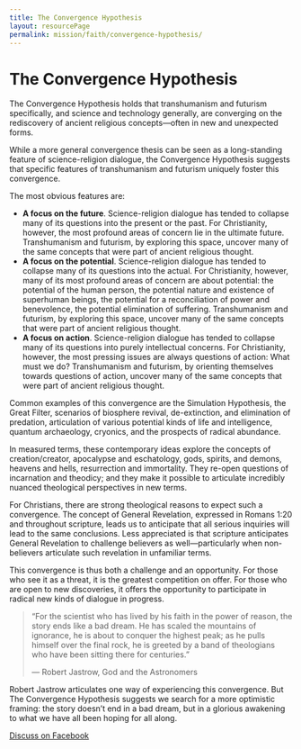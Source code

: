 ```yaml
---
title: The Convergence Hypothesis
layout: resourcePage
permalink: mission/faith/convergence-hypothesis/
---
```

# The Convergence Hypothesis

The Convergence Hypothesis holds that transhumanism and futurism specifically, and science and technology generally, are converging on the rediscovery of ancient religious concepts—often in new and unexpected forms.

While a more general convergence thesis can be seen as a long-standing feature of science-religion dialogue, the Convergence Hypothesis suggests that specific features of transhumanism and futurism uniquely foster this convergence.

The most obvious features are:

- **A focus on the future**. Science-religion dialogue has tended to collapse many of its questions into the present or the past. For Christianity, however, the most profound areas of concern lie in the ultimate future. Transhumanism and futurism, by exploring this space, uncover many of the same concepts that were part of ancient religious thought.
- **A focus on the potential**. Science-religion dialogue has tended to collapse many of its questions into the actual. For Christianity, however, many of its most profound areas of concern are about potential: the potential of the human person, the potential nature and existence of superhuman beings, the potential for a reconciliation of power and benevolence, the potential elimination of suffering. Transhumanism and futurism, by exploring this space, uncover many of the same concepts that were part of ancient religious thought.
- **A focus on action**. Science-religion dialogue has tended to collapse many of its questions into purely intellectual concerns. For Christianity, however, the most pressing issues are always questions of action: What must we do? Transhumanism and futurism, by orienting themselves towards questions of action, uncover many of the same concepts that were part of ancient religious thought.

Common examples of this convergence are the Simulation Hypothesis, the Great Filter, scenarios of biosphere revival, de-extinction, and elimination of predation, articulation of various potential kinds of life and intelligence, quantum archaeology, cryonics, and the prospects of radical abundance.

In measured terms, these contemporary ideas explore the concepts of creation/creator, apocalypse and eschatology, gods, spirits, and demons, heavens and hells, resurrection and immortality. They re-open questions of incarnation and theodicy; and they make it possible to articulate incredibly nuanced theological perspectives in new terms.

For Christians, there are strong theological reasons to expect such a convergence. The concept of General Revelation, expressed in Romans 1:20 and throughout scripture, leads us to anticipate that all serious inquiries will lead to the same conclusions. Less appreciated is that scripture anticipates General Revelation to challenge believers as well—particularly when non-believers articulate such revelation in unfamiliar terms.

This convergence is thus both a challenge and an opportunity. For those who see it as a threat, it is the greatest competition on offer. For those who are open to new discoveries, it offers the opportunity to participate in radical new kinds of dialogue in progress.

> “For the scientist who has lived by his faith in the power of reason, the story ends like a bad dream. He has scaled the mountains of ignorance, he is about to conquer the highest peak; as he pulls himself over the final rock, he is greeted by a band of theologians who have been sitting there for centuries.” 
> 
> ― Robert Jastrow, God and the Astronomers

Robert Jastrow articulates one way of experiencing this convergence. But The Convergence Hypothesis suggests we search for a more optimistic framing: the story doesn’t end in a bad dream, but in a glorious awakening to what we have all been hoping for all along.

[Discuss on Facebook](https://www.facebook.com/groups/ChristianTranshumanistAssociation/posts/2378609048980007/)